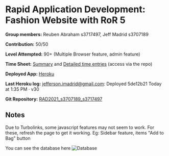 # Rapid Application Development: Fashion Website with RoR 5

**Group members:** Reuben Abraham s3717497, Jeff Madrid s3707189

**Contribution:** 50/50

**Level Attempted:** 90+ (Multiple Browser feature, admin feature)

**Time Sheet:** [Summary](../master/Toggl_Track_summary_report_2021-04-04_2021-05-31.pdf) and [Detailed time entries](../master/Toggl_time_entries_2021-04-04_to_2021-05-31.pdf) (access via the repo)

**Deployed App:** [Heroku](https://tranquil-crag-04131.herokuapp.com)

**Last Heroku log:**  jefferson.imadrid@gmail.com: Deployed 5de12b21  Today at 1:35 PM · v30

**Git Repository:** [RAD2021_s3707189_s3717497](https://github.com/jeffmadrid/RAD2021_s3707189_s3717497)

## Notes
Due to Turbolinks, some javascript features may not seem to work. For these, refresh the page to get it working. Eg: Sidebar feature, items "Add to Bag" button

You can see the database here
![Database](../master/RAD%20Assignment.png)
